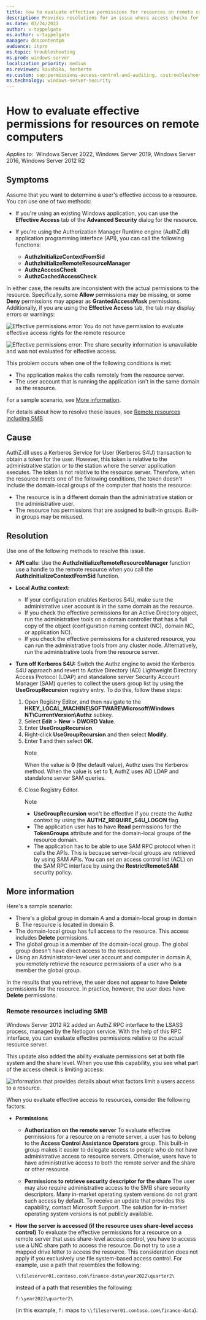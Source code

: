 ```yaml
---
title: How to evaluate effective permissions for resources on remote computers
description: Provides resolutions for an issue where access checks for remote resources return incorrect results.
ms.date: 03/24/2022
author: v-tappelgate
ms.author: v-tappelgate
manager: dcscontentpm
audience: itpro
ms.topic: troubleshooting
ms.prod: windows-server
localization_priority: medium
ms.reviewer: kaushika, herbertm
ms.custom: sap:permissions-access-control-and-auditing, csstroubleshoot
ms.technology: windows-server-security
---
```


# How to evaluate effective permissions for resources on remote computers

_Applies to:_&nbsp; Windows Server 2022, Windows Server 2019, Windows Server 2016, Windows Server 2012 R2

## Symptoms

Assume that you want to determine a user's effective access to a resource. You can use one of two methods:

- If you're using an existing Windows application, you can use the **Effective Access** tab of the **Advanced Security** dialog for the resource.
- If you're using the Authorization Manager Runtime engine (AuthZ.dll) application programming interface (API), you can call the following functions:

  - **AuthzInitializeContextFromSid**
  - **AuthzInitializeRemoteResourceManager**
  - **AuthzAccessCheck**
  - **AuthzCachedAccessCheck**

In either case, the results are inconsistent with the actual permissions to the resource. Specifically, some **Allow** permissions may be missing, or some **Deny** permissions may appear as **GrantedAccessMask** permissions. Additionally, if you are using the **Effective Access** tab, the tab may display errors or warnings:

![Effective permissions error: You do not have permission to evaluate effective access rights for the remote resource](./media/access-checks-windows-apis-return-incorrect-results/error-insufficient-permissions.png)

![Effective permissions error: The share security information is unavailable and was not evaluated for effective access.](./media/access-checks-windows-apis-return-incorrect-results/error-information-unavailable.png)

This problem occurs when one of the following conditions is met:

- The application makes the calls remotely from the resource server.
- The user account that is running the application isn't in the same domain as the resource.

For a sample scenario, see [More information](#more-information).

For details about how to resolve these issues, see [Remote resources including SMB](#remote-resources-including-smb).

## Cause

AuthZ.dll uses a Kerberos Service for User (Kerberos S4U) transaction to obtain a token for the user. However, this token is relative to the administrative station or to the station where the server application executes. The token is not relative to the resource server. Therefore, when the resource meets one of the following conditions, the token doesn't include the domain-local groups of the computer that hosts the resource:

- The resource is in a different domain than the administrative station or the administrative user.
- The resource has permissions that are assigned to built-in groups. Built-in groups may be misused.

## Resolution

Use one of the following methods to resolve this issue.

- **API calls:** Use the **AuthzInitializeRemoteResourceManager** function use a handle to the remote resource when you  call the **AuthzInitializeContextFromSid** function.
- **Local Authz context:**

  - If your configuration enables Kerberos S4U, make sure the administrative user account is in the same domain as the resource.
  - If you check the effective permissions for an Active Directory object, run the administrative tools on a domain controller that has a full copy of the object (configuration naming context (NC), domain NC, or application NC).
  - If you check the effective permissions for a clustered resource, you can run the administrative tools from any cluster node. Alternatively, run the administrative tools from the resource server.  

- **Turn off Kerberos S4U:** Switch the Authz engine to avoid the Kerberos S4U approach and revert to Active Directory (AD) Lightweight Directory Access Protocol (LDAP) and standalone server Security Account Manager (SAM) queries to collect the users group list by using the **UseGroupRecursion** registry entry. To do this, follow these steps:

  1. Open Registry Editor, and then navigate to the **HKEY_LOCAL_MACHINE\SOFTWARE\Microsoft\Windows NT\CurrentVersion\Authz** subkey.
  1. Select **Edit** > **New** > **DWORD Value**.
  1. Enter **UseGroupRecursion**.
  1. Right-click **UseGroupRecursion** and then select **Modify**.
  1. Enter **1** and then select **OK**.  
     > [!NOTE]  
     > When the value is **0** (the default value), Authz uses the Kerberos method. When the value is set to **1**, AuthZ uses AD LDAP and standalone server SAM queries.
  1. Close Registry Editor.
     > [!NOTE]  
     >- **UseGroupRecursion** won't be effective if you create the Authz context by using the **AUTHZ_REQUIRE_S4U_LOGON** flag.
     >- The application user has to have **Read** permissions for the **TokenGroups** attribute and for the domain-local groups of the resource domain.
     >- The application has to be able to use SAM RPC protocol when it calls the APIs. This is because server-local groups are retrieved by using SAM APIs. You can set an access control list (ACL) on the SAM RPC interface by using the **RestrictRemoteSAM** security policy.

## More information

Here's a sample scenario:

- There's a global group in domain A and a domain-local group in domain B. The resource is located in domain B.
- The domain-local group has full access to the resource. This access includes **Delete** permissions.
- The global group is a member of the domain-local group. The global group doesn't have direct access to the resource.
- Using an Administrator-level user account and computer in domain A, you remotely retrieve the resource permissions of a user who is a member the global group.

In the results that you retrieve, the user does not appear to have **Delete** permissions for the resource. In practice, however, the user does have **Delete** permissions.

### Remote resources including SMB

Windows Server 2012 R2 added an AuthZ RPC interface to the LSASS process, managed by the Netlogon service. With the help of this RPC interface, you can evaluate effective permissions relative to the actual resource server.

This update also added the ability evaluate permissions set at both file system and the share level. When you use this capability, you see what part of the access check is limiting access:

![Information that provides details about what factors limit a users access to a resource.](./media/access-checks-windows-apis-return-incorrect-results/effective-access-limits.png)

When you evaluate effective access to resources, consider the following factors:

- **Permissions**

  - **Authorization on the remote server**
  To evaluate effective permissions for a resource on a remote server, a user has to belong to the **Access Control Assistance Operators** group. This built-in group makes it easier to delegate access to people who do not have administrative access to resource servers. Otherwise, users have to have administrative access to both the remote server and the share or other resource.

  - **Permissions to retrieve security descriptor for the share**
  The user may also require administrative access to the SMB share security descriptors. Many in-market operating system versions do not grant such access by default. To receive an update that provides this capability, contact Microsoft Support. The solution for in-market operating system versions is not publicly available.

- **How the server is accessed (if the resource uses share-level access control)**
  To evaluate the effective permissions for a resource on a remote server that uses share-level access control, you have to access use a UNC share path to access the resource. Do not try to use a mapped drive letter to access the resource. This consideration does not apply if you exclusively use file system-based access control. For example, use a path that resembles the following:

  ```console
  \\fileserver01.contoso.com\finance-data\year2022\quarter2\
  ```

  instead of a path that resembles the following:

  ```console
  f:\year2022\quarter2\
  ```

  (in this example, `f:` maps to `\\fileserver01.contoso.com\finance-data`).
